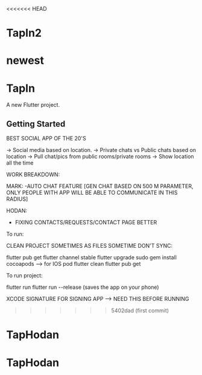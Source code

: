 <<<<<<< HEAD
# TapIn2
newest
=======
# TapIn

A new Flutter project.

## Getting Started

BEST SOCIAL APP OF THE 20'S

-> Social media based on location.
-> Private chats vs Public chats based on location
-> Pull chat/pics from public rooms/private rooms
-> Show location all the time


WORK BREAKDOWN:

MARK:
-AUTO CHAT FEATURE [GEN CHAT BASED ON 500 M PARAMETER, ONLY PEOPLE WITH APP WILL BE ABLE TO COMMUNICATE IN THIS RADIUS]

HODAN:
- FIXING CONTACTS/REQUESTS/CONTACT PAGE BETTER


To run: 

CLEAN PROJECT SOMETIMES AS FILES SOMETIME DON'T SYNC:

flutter pub get
flutter channel stable
flutter upgrade
sudo gem install cocoapods  --> for IOS pod 
flutter clean
flutter pub get

To run project:
 
 flutter run 
 flutter run --release (saves the app on your phone)

XCODE SIGNATURE FOR SIGNING APP --> NEED THIS BEFORE RUNNING
>>>>>>> 5402dad (first commit)
# TapHodan
# TapHodan
